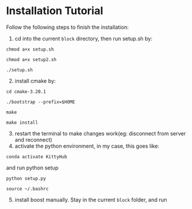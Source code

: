 # Installation Tutorial
Follow the following steps to finish the installation:
1. cd into the current `block` directory, then run setup.sh by:
```
chmod a+x setup.sh
```
```
chmod a+x setup2.sh
```
```
./setup.sh
```
2. install cmake by:
```
cd cmake-3.20.1
```
```
./bootstrap --prefix=$HOME
```
```
make
```
```
make install
```
3. restart the terminal to make changes work(eg: disconnect from server and reconnect)
4. activate the python environment, in my case, this goes like:
```
conda activate KittyHub
```
and run python setup
```
python setup.py
```
```
source ~/.bashrc
```
5. install boost manually. Stay in the current `block` folder, and run
